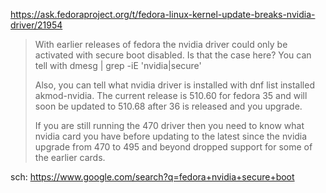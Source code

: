 https://ask.fedoraproject.org/t/fedora-linux-kernel-update-breaks-nvidia-driver/21954

>With earlier releases of fedora the nvidia driver could only be activated with secure boot disabled. Is that the case here?
You can tell with dmesg | grep -iE 'nvidia|secure'
>
>Also, you can tell what nvidia driver is installed with dnf list installed akmod-nvidia. The current release is 510.60 for fedora 35 and will soon be updated to 510.68 after 36 is released and you upgrade.
>
>If you are still running the 470 driver then you need to know what nvidia card you have before updating to the latest since the nvidia upgrade from 470 to 495 and beyond dropped support for some of the earlier cards.

sch: https://www.google.com/search?q=fedora+nvidia+secure+boot
